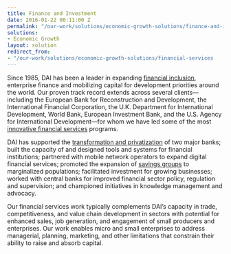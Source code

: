 ```yaml
---
title: Finance and Investment
date: 2016-01-22 00:11:00 Z
permalink: "/our-work/solutions/economic-growth-solutions/finance-and-investment"
solutions:
- Economic Growth
layout: solution
redirect_from:
- "/our-work/solutions/economic-growth-solutions/financial-services
---
```


Since 1985, DAI has been a leader in expanding [financial inclusion](http://dai-global-developments.com/developments/financial-inclusion/?utm_source=daidotcom), enterprise finance and mobilizing capital for development priorities around the world. Our proven track record extends across several clients—including the European Bank for Reconstruction and Development, the International Financial Corporation, the U.K. Department for International Development, World Bank, European Investment Bank, and the U.S. Agency for International Development—for whom we have led some of the most [innovative financial services](http://dai-global-developments.com/articles/unlocking-capital-across-kenya-how-usaid-firm-pushed-the-frontier-of-financial-services-and-built-a-foundation-for-economic-growth/?utm_source=daidotcom) programs. 

DAI has supported the [transformation and privatization](https://www.dai.com/our-work/projects/mongolia-khan-bank-bank-management-support) of two major banks; built the capacity of and designed tools and systems for financial institutions; partnered with mobile network operators to expand digital financial services; promoted the expansion of [savings groups](http://dai-global-developments.com/articles/breaking-a-wooden-box-under-a-mango-tree/?utm_source=daidotcom) to marginalized populations; facilitated investment for growing businesses; worked with central banks for improved financial sector policy, regulation and supervision; and championed initiatives in knowledge management and advocacy. 

Our financial services work typically complements DAI’s capacity in trade, competitiveness, and value chain development in sectors with potential for enhanced sales, job generation, and engagement of small producers and enterprises. Our work enables micro and small enterprises to address managerial, planning, marketing, and other limitations that constrain their ability to raise and absorb capital. 